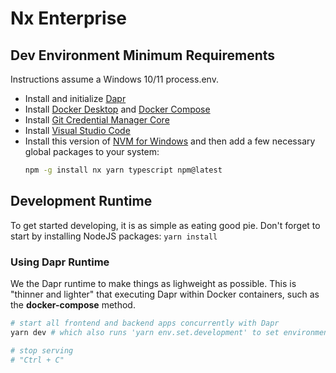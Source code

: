 # Nx Enterprise

## Dev Environment Minimum Requirements

Instructions assume a Windows 10/11 process.env.

- Install and initialize [Dapr](https://docs.dapr.io/getting-started/install-dapr-cli/)
- Install [Docker Desktop](https://docs.docker.com/get-docker/)
  and [Docker Compose](https://docs.docker.com/compose/install/)
- Install [Git Credential Manager Core](https://github.com/GitCredentialManager/git-credential-manager)
- Install [Visual Studio Code](https://code.visualstudio.com/)
- Install this version of [NVM for Windows](https://github.com/coreybutler/nvm-windows/releases) and then add a few
  necessary global packages to your system:
  ```bash
  npm -g install nx yarn typescript npm@latest
  ```

## Development Runtime

To get started developing, it is as simple as eating good pie. Don't forget to start by installing NodeJS
packages: `yarn install`

### Using Dapr Runtime

We the Dapr runtime to make things as lighweight as possible. This is "thinner and lighter" that executing Dapr within
Docker containers, such as the **docker-compose** method.

```sh
# start all frontend and backend apps concurrently with Dapr
yarn dev # which also runs 'yarn env.set.development' to set environment vars

# stop serving
# "Ctrl + C"
```
